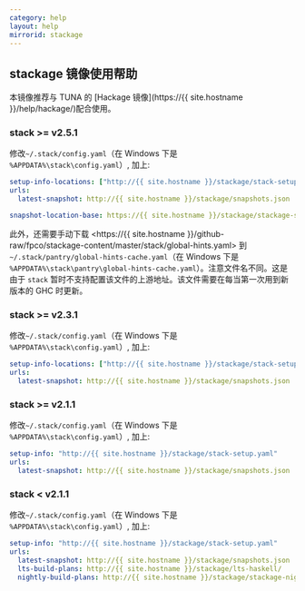 ```yaml
---
category: help
layout: help
mirrorid: stackage
---
```


## stackage 镜像使用帮助

本镜像推荐与 TUNA 的 [Hackage 镜像](https://{{ site.hostname }}/help/hackage/)配合使用。

### stack >= v2.5.1

修改`~/.stack/config.yaml`（在 Windows 下是 `%APPDATA%\stack\config.yaml`）, 加上:

```yaml
setup-info-locations: ["http://{{ site.hostname }}/stackage/stack-setup.yaml"]
urls:
  latest-snapshot: http://{{ site.hostname }}/stackage/snapshots.json

snapshot-location-base: https://{{ site.hostname }}/stackage/stackage-snapshots/
```

此外，还需要手动下载 <https://{{ site.hostname }}/github-raw/fpco/stackage-content/master/stack/global-hints.yaml> 到 `~/.stack/pantry/global-hints-cache.yaml`（在 Windows 下是 `%APPDATA%\stack\pantry\global-hints-cache.yaml`）。注意文件名不同。这是由于 `stack` 暂时不支持配置该文件的上游地址。该文件需要在每当第一次用到新版本的 GHC 时更新。

### stack >= v2.3.1

修改`~/.stack/config.yaml`（在 Windows 下是 `%APPDATA%\stack\config.yaml`）, 加上:

```yaml
setup-info-locations: ["http://{{ site.hostname }}/stackage/stack-setup.yaml"]
urls:
  latest-snapshot: http://{{ site.hostname }}/stackage/snapshots.json
```

### stack >= v2.1.1

修改`~/.stack/config.yaml`（在 Windows 下是 `%APPDATA%\stack\config.yaml`）, 加上:

```yaml
setup-info: "http://{{ site.hostname }}/stackage/stack-setup.yaml"
urls:
  latest-snapshot: http://{{ site.hostname }}/stackage/snapshots.json
```

### stack < v2.1.1

修改`~/.stack/config.yaml`（在 Windows 下是 `%APPDATA%\stack\config.yaml`）, 加上:

```yaml
setup-info: "http://{{ site.hostname }}/stackage/stack-setup.yaml"
urls:
  latest-snapshot: http://{{ site.hostname }}/stackage/snapshots.json
  lts-build-plans: http://{{ site.hostname }}/stackage/lts-haskell/
  nightly-build-plans: http://{{ site.hostname }}/stackage/stackage-nightly/
```
